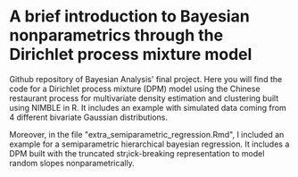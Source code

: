 # A brief introduction to Bayesian nonparametrics through the Dirichlet process mixture model

Github repository of Bayesian Analysis' final project. Here you will find the code for a Dirichlet process mixture (DPM) model using the Chinese restaurant process for multivariate density estimation and clustering built using NIMBLE in R. It includes an example with simulated data coming from 4 different bivariate Gaussian distributions.

Moreover, in the file "extra_semiparametric_regression.Rmd", I included an example for a semiparametric hierarchical bayesian regression. It includes a DPM built with the truncated str¡ick-breaking representation to model random slopes nonparametrically.
